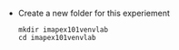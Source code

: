 
* Create a new folder for this experiement 

	``` 
	mkdir imapex101venvlab
	cd imapex101venvlab
	
	```

